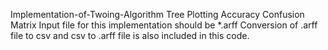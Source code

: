 Implementation-of-Twoing-Algorithm
Tree Plotting
Accuracy
Confusion Matrix
Input file for this implementation should be *.arff
Conversion of .arff file to csv and csv to .arff file is also included in this code.
